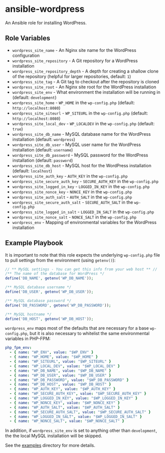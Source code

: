 # ansible-wordpress

An Ansible role for installing WordPress.

## Role Variables

- `wordpress_site_name` - An Nginx site name for the WordPress configuration
- `wordpress_site_repository` - A Git repository for a WordPress installation
- `wordpress_site_repository_depth` - A depth for creating a shallow clone of the repository (helpful for larger repositories, default: `1`)
- `wordpress_site_tag` - A Git tag to checkout after the repository is cloned
- `wordpress_site_root` - An Nginx site root for the WordPress installation
- `wordpress_site_env` - What environment the installation will be running in (default: `development`)
- `wordpress_site_home` - `WP_HOME` in the `wp-config.php` (default: `http://localhost:8080`)
- `wordpress_site_siteurl` - `WP_SITEURL` in the `wp-config.php` (default: `http://localhost:8080`)
- `wordpress_site_local_dev` - `WP_LOCALDEV` in the `wp-config.php` (default: `true`)
- `wordpress_site_db_name` - MySQL database name for the WordPress installation (default: `wordpress`)
- `wordpress_site_db_user` - MySQL user name for the WordPress installation (default: `username`)
- `wordpress_site_db_password` - MySQL password for the WordPress installation (default: `password`)
- `wordpress_site_db_host` - MySQL host for the WordPress installation (default: `localhost`)
- `wordpress_site_auth_key` - `AUTH_KEY` in the `wp-config.php`
- `wordpress_site_secure_auth_key` - `SECURE_AUTH_KEY` in the `wp-config.php`
- `wordpress_site_logged_in_key` - `LOGGED_IN_KEY` in the `wp-config.php`
- `wordpress_site_nonce_key` - `NONCE_KEY` in the `wp-config.php`
- `wordpress_site_auth_salt` - `AUTH_SALT` in the `wp-config.php`
- `wordpress_site_secure_auth_salt` - `SECURE_AUTH_SALT` in the `wp-config.php`
- `wordpress_site_logged_in_salt` - `LOGGED_IN_SALT` in the `wp-config.php`
- `wordpress_site_nonce_salt` - `NONCE_SALT` in the `wp-config.php`
- `wordpress_env` - Mapping of environmental variables for the WordPress installation

## Example Playbook

It is important to note that this role expects the underlying `wp-config.php` file to pull settings from the environment (using `getenv()`):

```php
// ** MySQL settings - You can get this info from your web host ** //
/** The name of the database for WordPress */
define('DB_NAME', getenv('WP_DB_NAME'));

/** MySQL database username */
define('DB_USER', getenv('WP_DB_USER'));

/** MySQL database password */
define('DB_PASSWORD', getenv('WP_DB_PASSWORD'));

/** MySQL hostname */
define('DB_HOST', getenv('WP_DB_HOST'));
```

`wordpress_env` maps most of the defaults that are necessary for a base `wp-config.php`, but it is also necessary to whitelist the same environmental variables in PHP-FPM:

```yaml
php_fpm_env:
  - { name: "WP_ENV", value: "$WP_ENV" }
  - { name: "WP_HOME", value: "$WP_HOME" }
  - { name: "WP_SITEURL", value: "$WP_SITEURL" }
  - { name: "WP_LOCAL_DEV", value: "$WP_LOCAL_DEV" }
  - { name: "WP_DB_NAME", value: "$WP_DB_NAME" }
  - { name: "WP_DB_USER", value: "$WP_DB_USER" }
  - { name: "WP_DB_PASSWORD", value: "$WP_DB_PASSWORD" }
  - { name: "WP_DB_HOST", value: "$WP_DB_HOST" }
  - { name: "WP_AUTH_KEY", value: "$WP_AUTH_KEY" }
  - { name: "WP_SECURE_AUTH_KEY", value: "$WP_SECURE_AUTH_KEY" }
  - { name: "WP_LOGGED_IN_KEY", value: "$WP_LOGGED_IN_KEY" }
  - { name: "WP_NONCE_KEY", value: "$WP_NONCE_KEY" }
  - { name: "WP_AUTH_SALT", value: "$WP_AUTH_SALT" }
  - { name: "WP_SECURE_AUTH_SALT", value: "$WP_SECURE_AUTH_SALT" }
  - { name: "WP_LOGGED_IN_SALT", value: "$WP_LOGGED_IN_SALT" }
  - { name: "WP_NONCE_SALT", value: "$WP_NONCE_SALT" }
```

In addition, if `wordpress_site_env` is set to anything other than `development`, the the local MySQL installation will be skipped.

See the [examples](./examples/) directory for more details.

